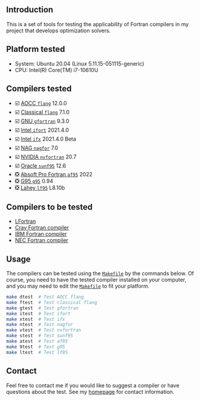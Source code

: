 ## Introduction

This is a set of tools for testing the applicability of Fortran compilers in my project
that develops optimization solvers.


## Platform tested

* System: Ubuntu 20.04 (Linux 5.11.15-051115-generic)
* CPU: Intel(R) Core(TM) i7-10610U


## Compilers tested

* :ballot_box_with_check: [AOCC `flang`](https://developer.amd.com/amd-aocc/) 12.0.0
* :ballot_box_with_check: [Classical `flang`](https://github.com/flang-compiler/flang) 7.1.0
* :ballot_box_with_check: [GNU `gfortran`](https://gcc.gnu.org/fortran/) 9.3.0
* :ballot_box_with_check: [Intel `ifort`](https://www.intel.com/content/www/us/en/developer/tools/oneapi/fortran-compiler.html) 2021.4.0
* :ballot_box_with_check: [Intel `ifx`](https://www.intel.com/content/www/us/en/develop/documentation/fortran-compiler-oneapi-dev-guide-and-reference/top/language-reference/new-features-for-ifx.html) 2021.4.0 Beta
* :ballot_box_with_check: [NAG `nagfor`](https://www.nag.com/content/nag-fortran-compiler) 7.0
* :ballot_box_with_check: [NVIDIA `nvfortran`](https://docs.nvidia.com/hpc-sdk/index.html) 20.7
* :ballot_box_with_check: [Oracle `sunf95`](https://www.oracle.com/tools/developerstudio/downloads/developer-studio-jsp.html) 12.6
* :negative_squared_cross_mark: [Absoft Pro Fortran `af95`](https://www.absoft.com) 2022
* :negative_squared_cross_mark: [G95 `g95`](https://www.g95.org/downloads.shtml) 0.94
* :negative_squared_cross_mark: [Lahey `lf95`](https://lahey.com) L8.10b

## Compilers to be tested

* [LFortran](https://lfortran.org)
* [Cray Fortran compiler](https://support.hpe.com/hpesc/public/docDisplay?docId=a00115296en_us&page=OpenMP_Overview.html)
* [IBM Fortran compiler](https://www.ibm.com/products/fortran-compiler-family)
* [NEC Fortran compiler](https://www.nec.com/en/global/solutions/hpc/sx/tools.html)


## Usage

The compilers can be tested using the [`Makefile`](https://github.com/zaikunzhang/test_compiler/blob/master/Makefile) 
by the commands below. Of course, you need to have the tested compiler installed on your computer, 
and you may need to edit the [`Makefile`](https://github.com/zaikunzhang/test_compiler/blob/master/Makefile) 
to fit your platform.

```bash
make dtest  # Test AOCC flang
make ftest  # Test classical flang
make gtest  # Test gfortran
make itest  # Test ifort
make xtest  # Test ifx
make ntest  # Test nagfor
make vtest  # Test nvfortran
make stest  # Test sunf95
make atest  # Test af95
make 9test  # Test g95
make ltest  # Test lf95
```


## Contact

Feel free to contact me if you would like to suggest a compiler or have questions about the test.
See my [homepage](https://www.zhangzk.net) for contact information.
